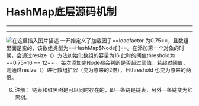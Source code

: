 ﻿# HashMap底层源码机制
---
---
![在这里插入图片描述](https://img-blog.csdnimg.cn/4b18041cec2a4448936bce861f4bcb94.png?x-oss-process=image/watermark,type_ZHJvaWRzYW5zZmFsbGJhY2s,shadow_50,text_Q1NETiBATkpVU1RaSkM=,size_20,color_FFFFFF,t_70,g_se,x_16)
一开始定义了加载因子==loadfactor 为0.75==，且数组里面是空的，该数组类型为==HashMap$Node[ ]==。在添加第一个对象的时候，会通过resize（）方法初始化数组的容量为16.此时的阈值threshold为==0.75*16 == 12== 。每次添加完Node都会判断是否超过阈值，若超过阈值，则通过resize（）进行数组扩容（变为原来的2倍），且threshold 也变为原来的两倍。






6. 注解：
链表和红黑树是可以同时存在的，即一条链是链表，另外一条链变为红黑树。
